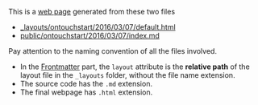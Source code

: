 This is a [web page](http://bigdata-mindstorms.github.io/jekyll-playground/public/ontouchstart/2016/03/07/index.html) generated from these two files

- [_layouts/ontouchstart/2016/03/07/default.html](https://github.com/bigdata-mindstorms/jekyll-playground/blob/gh-pages/_layouts/ontouchstart/2016/03/07/default.html)
- [public/ontouchstart/2016/03/07/index.md](https://github.com/bigdata-mindstorms/jekyll-playground/blob/gh-pages/public/ontouchstart/2016/03/07/index.md)

Pay attention to the naming convention of all the files involved.

- In the [Frontmatter](http://jekyll.bootcss.com/docs/frontmatter/) part, the `layout` attribute is the __relative path__ of the layout file in the `_layouts` folder, without the file name extension.
- The source code has the `.md` extension.
- The final webpage has `.html` extension.


